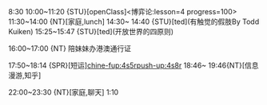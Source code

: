 8:30
10:00~11:20 {STU}[openClass]<博弈论:lesson=4 progress=100>
11:30~14:00 {NT}[家庭,lunch]
14:30~ 14:40 {STU}[ted]<OTD>(有触觉的假肢By Todd Kuiken)
15:25~15:47 {STU}[ted]<OTD>(开放世界的四原则)

16:00~17:00 {NT} 陪妹妹办港澳通行证

17:50~18:14 {SPR}[短运]<chine-fup:4s5r><push-up:4s8r>
18:46~ 19:46{NT}[信息漫游,知乎]

22:00~23:30 {NT}[家庭,聊天]
1:10



